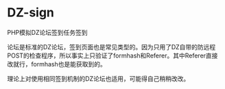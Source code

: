 DZ-sign
=======

PHP模拟DZ论坛签到任务签到

论坛是标准的DZ论坛，签到页面也是常见类型的。因为只用了DZ自带的防远程POST的检查程序，所以事实上只验证了formhash和Referer。其中Referer直接改就行，formhash也是能获取到的。

理论上对使用相同签到机制的DZ论坛也适用，可能得自己稍稍改改。
